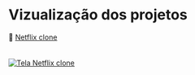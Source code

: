 # Vizualização dos projetos 

📎 [Netflix clone <br><br><br><img src = "https://media-exp1.licdn.com/dms/image/C4E22AQFCTqz6gkI4Pg/feedshare-shrink_800/0/1647134123043?e=2147483647&v=beta&t=sJs2gFZFoQ7k2pl26PW2zemGfDG3Mmoq4PRLm6hfe4k" alt = "Tela Netflix clone">](https://madson05.github.io/Bootcamp_takeBlip/Interface%20Netflix/index.html#)



